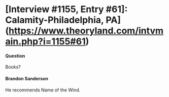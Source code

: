 # [Interview #1155, Entry #61]: Calamity-Philadelphia, PA](https://www.theoryland.com/intvmain.php?i=1155#61)

#### Question

Books?

#### Brandon Sanderson

He recommends Name of the Wind.

